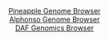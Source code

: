 <div id="Pineapple_Genome_Browser" align="center">
  <a href="https://igv.org/app/?sessionURL=blob:zZJfa9swFMW_i6BlA8eW7NiODWWkndv1T9rSkGRNKUa2ZUedLDmSYjcN.e5Vw8ZeVmgeNgZ6kC5Xuucc_TagJVJRwUEMXBv5NkLAAmohujGuG0aucU0UiEvMFLGAJCWRhOcExBtQYqXx5O7K3Fxo3ajYcahuejXmlbCVZ.MavwiOO2XnonZOBGM4ExJrIZVzLHErHFq1vY5kuGlsM9uzfafAGjuYNQvBlXAawqu0M..lv0ppRbioSVqvmKY7AanRYzQWdom_DGfjYZ4TpS7J.rw4Gl6eD6deMpmfBSfzyc232SSYHY5pxbFeSXJEELxPbpvoOBPLwfziih24p35_9MRu5Kh_4H09TJ4bKok6QiEaeKEbeZGJhvKCPP9Prs2iezrHJ27n.aypQ3o9nQYIku772QiNFRu943trASbylSEB5AsZxghaHgws3w16b1s0sCB8S0cKCuKHRwtoifMfpv1hA_S6MbwARZarHToWELIgEsS9CMIQRZHr98M.jCK0tTZgJdnfi_Z0cheF0B26bpCWlGkDc5Eq3igbc263eWlXL3tm2TzNqxc4HGQX5S2hy4QqXpyeX92HSfenLPvQ.Dejd99njH5E0T.h7iNCbJ3tixrpxnWwViFLqKz7MChv29lS0LPxZfJuPPtFUwpZY236TcUcf9LWYkkx16bQUkUzyqhez0yKogMxcj0DLcgFE4ZCIKvsE7SghXz4.Tec3vZx.wo-">Pineapple Genome Browser</a>
</div>
<div id="Alphonso_Genome_Browser" align="center">
  <a href="https://igv.org/app/?sessionURL=blob:zZLRbtowGEbfxRLVJoUkToCQSNUUoLCqtLBSyqCqIpM4iYtjZ7YTCoh3n4c27aaTysWmSblwfjnx9x2fA6ixkIQzEADHhG0TQmAAmfPtDBUlxXeowBIEKaISG0DgFAvMYgyCA0iRVGh.P9Zf5kqVMrAsospmgVjGTemaqEB7ztBWmjEvrD6nFK25QIoLafUEqrlFsrq5xWtUlqY.2zXbVoIUshAtc84kt0rMsmir_xf9GkUZZrzAUVFRRU4BIp1HZ0zMFH0KF7MwjrGUN3h3nVyGN9fho3s1X406_dV88nkx7ywuZiRjSFUCX97uJw1nOM6n03r1dTRN7Lv.Fg7pfJA9eGHDHVxcvZZEYHkJPdh1Pcd3HY2GsAS__k.t9UPObN7t4fvlqPoyJoOHXpZMlq07rFGwMM9u5ZvNXXA0AOVxpV0AcS68ANqGa3eMttNp_ljCrmHbvuYjOAHB07MBlEDxRm9_OgC1K7UxQOJv1UkeA3CRYAGCpm_bHvR9p93yWrbvw6NxAJWgfw_ucH7ve7YTOk4nSglVWuckkqyUJmLMrOPUzPZn0hzBhtNrj_vsZZNfc0Jag_F0VTy.VANVLv9A0wD68NMV6qrvyfRPzHtPEFOtz9UNd9xN4VOxm4S9sB4Mi2yjiU0J9uVN_Caglq57HpyUiwIpvV9P9OtP42okCGJKD2oiyZpQonYLzZFvQQAdV4sLYk65NhGIbP3BNmwDtu2PvwV1j8_H7w--">Alphonso Genome Browser</a>
</div>


<div id="DAF_Genomics_Browser" align="center">
  <a href="https://igv.org/app/?sessionURL=blob:tZFha9swEIb_i6D9ZDu27Ni1IYx0Sdu0abfG8wIpJVztcyxmWZ4kL2lC_vuE1zHYKGPQgSQk3rt7T_ccyDeUiomGJIQ63tDxPGIRVYltCryt8Q44KpKUUCu0iMQSJTY5kuRASlAassXcZFZatyoZDAoo7Q02grNcOcp3oLWV6HSFJtSmDnDYiwa2yskFN8EaBlC3lWiUGECeo1K2O2ix2ay3YI6f2roviWve1Zr1rmvThGmscEow3bKmwN1fGvkPzmaxd.NlOu7zb_B5VozGN7PxZ3.arS7D96vsw9UyC5enKds0oDuJo3mwn1yV8.2n1aKY3l3DfuFSjrchvc5O_MnpdNcyiWrkRd6ZH9GzMCJHi9Qi7wwCklfSS7zAMoJFg8B.ufrD0MxACkaSh0eLaAn5FxP.cCD6uTWgiMKvXc_MIkIWKElix64beXFMh0EUuHHsHa0D6WT9xiQvskUcuXRMaeg8ATf.Jav78RmjP8W3wvhbZbP_FdM50.z.Po7UbBfy6ceLE3qeUjcYTpp5ql4BZZFXP1YKyUEb6cfzBQvUxo9jo39x8Y.Px.8-">DAF Genomics Browser</a>
</div>
